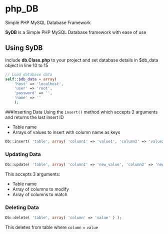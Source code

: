 # php_DB
Simple PHP MySQL Database Framework

**SyDB** is a Simple PHP MySQL Database framework with ease of use

## Using SyDB
Include **db.Class.php** to your project and set database details in $db_data object in line 10 to 15
```php
// Load database data
self::$db_data = array(
	'host' => 'localhost',
	'user' => 'root',
	'password' => '',
	'name' => ''
	);
 ```
 ###Inserting Data
 Using the `insert()` method which accepts 2 arguments and returns the last insert ID
- Table name
- Arrays of values to insert with column name as keys
```php
Db::insert( 'table', array( 'column1' => 'value1', 'column2' => 'value2' ) );
```

### Updating Data
```php
Db::update( 'table', array( 'column1' => 'new_value', 'column2' => 'new_value' ), array( 'column3' => 'value' ) );
```
This accepts 3 arguments:
- Table name
- Array of columns to modify
- Array of columns to match

### Deleting Data
```php
Db::delete( 'table', array( 'column' => 'value' ) );
```
This deletes from table where `column` = `value`


